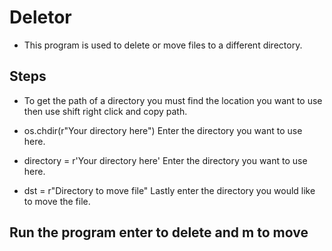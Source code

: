 # Deletor

* This program is used to delete or move files to a different directory.

## Steps

* To get the path of a directory you must find the location you want to use then use shift right click and copy path.

* os.chdir(r"Your directory here") Enter the directory you want to use here.
 
* directory = r'Your directory here' Enter the directory you want to use here.

* dst = r"Directory to move file" Lastly enter the directory you would like to move the file.

## Run the program enter to delete and m to move
 
